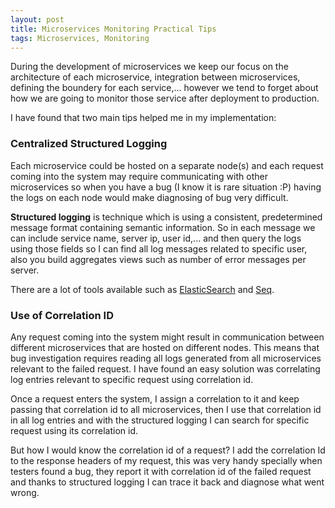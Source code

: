 ```yaml
---
layout: post
title: Microservices Monitoring Practical Tips
tags: Microservices, Monitoring
---
```


During the development of microservices we keep our focus on the architecture of each microservice, integration between microservices, defining the boundery for each service,... however we tend to forget about how we are going to monitor those service after deployment to production.

I have found that two main tips helped me in my implementation:

### Centralized Structured Logging

Each microservice could be hosted on a separate node(s) and each request coming into the system may  require communicating with other microservices so when you have a bug (I know it is rare situation :P) having the logs on each node would make diagnosing of bug very difficult.

**Structured logging** is technique which is using a consistent, predetermined message format containing semantic information. So in each message we can include service name, server ip, user id,... and then query the logs using those fields so I can find all log messages related to specific user, also you build aggregates views such as number of error messages per server.

There are a lot of tools available such as [ElasticSearch](https://www.elastic.co/products/elasticsearch) and [Seq](https://getseq.net).

### Use of Correlation ID

Any request coming into the system might result in communication between different microservices that are hosted on different nodes. This means that bug investigation requires reading all logs generated from all microservices relevant to the failed request. I have found an easy solution was correlating log entries relevant to specific request using correlation id.

Once a request enters the system, I assign a correlation to it and keep passing that correlation id to all microservices, then I use that correlation id in all log entries and with the structured logging I can search for specific request using its correlation id.

But how I would know the correlation id of a request? I add the correlation Id to the response headers of my request, this was very handy specially when testers found a bug, they report it with correlation id of the failed request and thanks to structured logging I can trace it back and diagnose what went wrong.